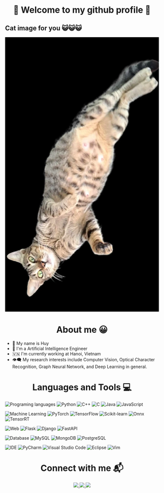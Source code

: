 
<div style="text-align:center">
    <h1  align="center">🤗 Welcome to my github profile 🤗</h1>
</div>

## Cat image for you 😺😺😺

![cat](/src/IMG_20230902_165952_919.jpg)

<div style="text-align:center"> 
    <h1 align="center">About me 😀</h1>
</div>

- 🤠 My name is Huy
- 🤖 I'm a Artificial Intelligence Engineer 
- 🇻🇳 I'm currently working at Hanoi, Vietnam
- 👁️‍🗨️ My research interests include Computer Vision, Optical Character Recognition, Graph Neural Network, and Deep Learning in general.

<div style="text-align:center"> 
    <h1 align="center">
    Languages and Tools 💻
    </h1>
</div>

![Programing languages](https://img.shields.io/badge/-Programming-000?&logo=Programming) 
![Python](https://img.shields.io/badge/-Python-000?&logo=python)
![C++](https://img.shields.io/badge/-C++-000?&logo=c%2B%2B)
![C](https://img.shields.io/badge/-C-000?&logo=C)
![Java](https://img.shields.io/badge/-Java-000?&logo=Java)
![JavaScript](https://img.shields.io/badge/-JavaScript-000?&logo=JavaScript)

![Machine Learning](https://img.shields.io/badge/-Machine%20Learning-000?&logo=Machine-Learning)
![PyTorch](https://img.shields.io/badge/-PyTorch-000?&logo=PyTorch)
![TensorFlow](https://img.shields.io/badge/-TensorFlow-000?&logo=TensorFlow)
![Scikit-learn](https://img.shields.io/badge/-Scikit--learn-000?&logo=scikit-learn)
![Onnx](https://img.shields.io/badge/-Onnx-000?&logo=Onnx)
![TensorRT](https://img.shields.io/badge/-TensorRT-000?&logo=TensorRT)

![Web](https://img.shields.io/badge/-Web-000?&logo=Web)
![Flask](https://img.shields.io/badge/-Flask-000?&logo=Flask)
![Django](https://img.shields.io/badge/-Django-000?&logo=Django)
![FastAPI](https://img.shields.io/badge/-FastAPI-000?&logo=FastAPI)

![Database](https://img.shields.io/badge/-Database-000?&logo=Database)
![MySQL](https://img.shields.io/badge/-MySQL-000?&logo=MySQL)
![MongoDB](https://img.shields.io/badge/-MongoDB-000?&logo=MongoDB)
![PostgreSQL](https://img.shields.io/badge/-PostgreSQL-000?&logo=PostgreSQL)

![IDE](https://img.shields.io/badge/-IDE-000?&logo=IDE)
![PyCharm](https://img.shields.io/badge/-PyCharm-000?&logo=PyCharm)
![Visual Studio Code](https://img.shields.io/badge/-Visual%20Studio%20Code-000?&logo=Visual-Studio-Code)
![Eclipse](https://img.shields.io/badge/-Eclipse-000?&logo=Eclipse)
![Vim](https://img.shields.io/badge/-Vim-000?&logo=Vim)

<div style="text-align:center">
<h1  align="cente"r>Connect with me 📬</h1>
</div>

<p align="center">
  <a href="https://www.linkedin.com/in/huyqcan1712/" target="_blank">
    <img src="https://img.icons8.com/fluent/48/000000/linkedin.png"/>
  </a>
  <a href="https://github.com/huycq1712" alt="Github">
    <img src="https://img.icons8.com/fluent/48/000000/github.png"/>
  </a> 
  <a href="mailto:huysk82000@gmail.com" alt="Email">
    <img src="https://img.icons8.com/fluent/48/000000/mailing.png"/>
  </a>
</p>
<!---
huycq1712/huycq1712 is a ✨ special ✨ repository because its `README.md` (this file) appears on your GitHub profile.
You can click the Preview link to take a look at your changes.
--->
